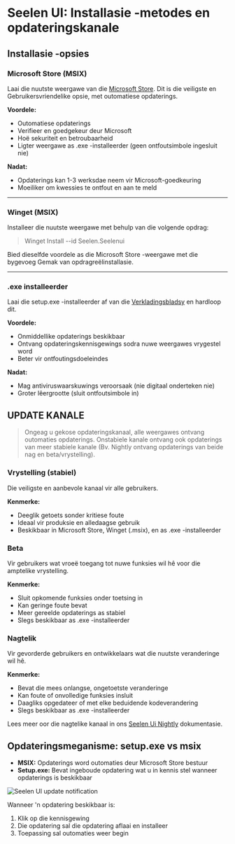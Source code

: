# Seelen UI: Installasie -metodes en opdateringskanale

## Installasie -opsies

### Microsoft Store (MSIX)

Laai die nuutste weergawe van die
[Microsoft Store](https://www.microsoft.com/store). Dit is die veiligste en
Gebruikersvriendelike opsie, met outomatiese opdaterings.

**Voordele:**

- Outomatiese opdaterings
- Verifieer en goedgekeur deur Microsoft
- Hoë sekuriteit en betroubaarheid
- Ligter weergawe as .exe -installeerder (geen ontfoutsimbole ingesluit nie)

**Nadat:**

- Opdaterings kan 1-3 werksdae neem vir Microsoft-goedkeuring
- Moeiliker om kwessies te ontfout en aan te meld

---

### Winget (MSIX)

Installeer die nuutste weergawe met behulp van die volgende opdrag:

> Winget Install --id Seelen.Seelenui

Bied dieselfde voordele as die Microsoft Store -weergawe met die bygevoeg Gemak
van opdragreëlinstallasie.

---

### .exe installeerder

Laai die setup.exe -installeerder af van die
[Verkladingsbladsy](https://github.com/eythaann/Seelen-UI/releases) en hardloop
dit.

**Voordele:**

- Onmiddellike opdaterings beskikbaar
- Ontvang opdateringskennisgewings sodra nuwe weergawes vrygestel word
- Beter vir ontfoutingsdoeleindes

**Nadat:**

- Mag antiviruswaarskuwings veroorsaak (nie digitaal onderteken nie)
- Groter lêergrootte (sluit ontfoutsimbole in)

## UPDATE KANALE

> Ongeag u gekose opdateringskanaal, alle weergawes ontvang outomaties
> opdaterings. Onstabiele kanale ontvang ook opdaterings van meer stabiele
> kanale (Bv. Nightly ontvang opdaterings van beide nag en beta/vrystelling).

### Vrystelling (stabiel)

Die veiligste en aanbevole kanaal vir alle gebruikers.

**Kenmerke:**

- Deeglik getoets sonder kritiese foute
- Ideaal vir produksie en alledaagse gebruik
- Beskikbaar in Microsoft Store, Winget (.msix), en as .exe -installeerder

### Beta

Vir gebruikers wat vroeë toegang tot nuwe funksies wil hê voor die amptelike
vrystelling.

**Kenmerke:**

- Sluit opkomende funksies onder toetsing in
- Kan geringe foute bevat
- Meer gereelde opdaterings as stabiel
- Slegs beskikbaar as .exe -installeerder

### Nagtelik

Vir gevorderde gebruikers en ontwikkelaars wat die nuutste veranderinge wil hê.

**Kenmerke:**

- Bevat die mees onlangse, ongetoetste veranderinge
- Kan foute of onvolledige funksies insluit
- Daagliks opgedateer of met elke beduidende kodeverandering
- Slegs beskikbaar as .exe -installeerder

Lees meer oor die nagtelike kanaal in ons
[Seelen Ui Nightly](https://seelen.io/blog/nightly) dokumentasie.

## Opdateringsmeganisme: setup.exe vs msix

- **MSIX:** Opdaterings word outomaties deur Microsoft Store bestuur
- **Setup.exe:** Bevat ingeboude opdatering wat u in kennis stel wanneer
  opdaterings is beskikbaar

![Seelen UI update notification](https://github.com/Seelen-Inc/slu-blog/blob/master/blog/seelen-ui-distribution-channels/image.png?raw=true)

Wanneer 'n opdatering beskikbaar is:

1. Klik op die kennisgewing
2. Die opdatering sal die opdatering aflaai en installeer
3. Toepassing sal outomaties weer begin

